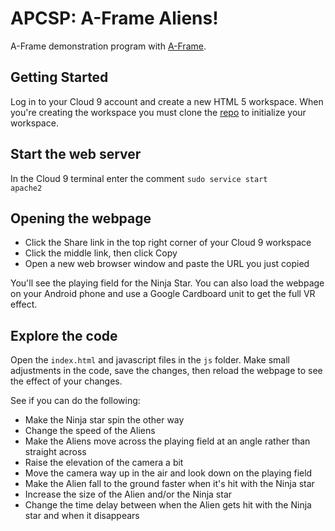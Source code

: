 # APCSP: A-Frame Aliens!

A-Frame demonstration program with [A-Frame](https://aframe.io).

## Getting Started

Log in to your Cloud 9 account and create a new HTML 5 workspace.  When you're creating the workspace you must clone the [repo](https://github.com/JaffeAPCSP/aframe-demo-earth-moon.git) to initialize your workspace.

## Start the web server

In the Cloud 9 terminal enter the comment <code>sudo service start apache2</code>

## Opening the webpage

* Click the Share link in the top right corner of your Cloud 9 workspace
* Click the middle link, then click Copy
* Open a new web browser window and paste the URL you just copied

You'll see the playing field for the Ninja Star.  You can also load the webpage on your Android phone and use a Google Cardboard unit to get the full VR effect.

## Explore the code

Open the <code>index.html</code> and javascript files in the <code>js</code> folder.  Make small adjustments in the code, save the changes, then reload the webpage to see the effect of your changes.

See if you can do the following:

* Make the Ninja star spin the other way
* Change the speed of the Aliens
* Make the Aliens move across the playing field at an angle rather than straight across
* Raise the elevation of the camera a bit
* Move the camera way up in the air and look down on the playing field
* Make the Alien fall to the ground faster when it's hit with the Ninja star
* Increase the size of the Alien and/or the Ninja star
* Change the time delay between when the Alien gets hit with the Ninja star and when it disappears
